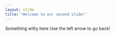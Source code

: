 ```yaml
---
layout: slide
title: "Welcome to our second slide!"
---
```

Something witty here
Use the left arrow to go back!
